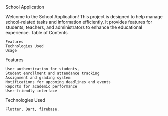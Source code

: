 School Application

Welcome to the School Application! This project is designed to help manage school-related tasks and information efficiently. It provides features for students, teachers, and administrators to enhance the educational experience.
Table of Contents

    Features
    Technologies Used
    Usage

Features

    User authentication for students,
    Student enrollment and attendance tracking
    Assignment and grading system
    Notifications for upcoming deadlines and events
    Reports for academic performance
    User-friendly interface

Technologies Used

    Flutter, Dart, firebase.
